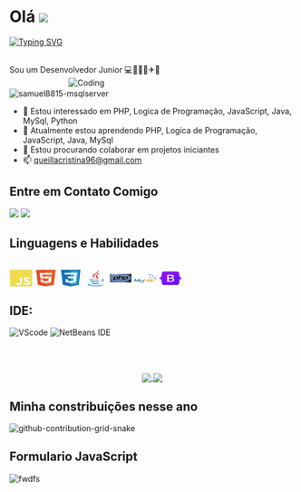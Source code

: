 # Olá <img src="https://camo.githubusercontent.com/e8e7b06ecf583bc040eb60e44eb5b8e0ecc5421320a92929ce21522dbc34c891/68747470733a2f2f6d656469612e67697068792e636f6d2f6d656469612f6876524a434c467a6361737252346961377a2f67697068792e676966" width="50">

[![Typing SVG](https://readme-typing-svg.herokuapp.com?font=Mouse+Memoirs&size=65&pause=500&color=06CD9C&vCenter=true&width=600&height=70&lines=Queila+Cristina;Desenvolvedora+Front-End)](https://git.io/typing-svg)

<br>
Sou um Desenvolvedor Junior 💻👩🏻‍💻✈🎒
<br/>
<img align="right" alt="Coding" width="400" src="https://media.giphy.com/media/qgQUggAC3Pfv687qPC/giphy.gif"><br />
<img align="center" alt="samuel8815-msqlserver"  src="https://komarev.com/ghpvc/?username=quilla&style=flat-square">

- 👀 Estou interessado em PHP, Logica de Programação, JavaScript, Java,  MySql, Python
- 🌱 Atualmente estou aprendendo PHP, Logica de Programação, JavaScript, Java,  MySql
- 💞️ Estou procurando colaborar em projetos iniciantes
- 📫 queillacristina96@gmail.com


## Entre em Contato Comigo



  <a href = "mailto:queillacristina96@gmail.com"><img src="https://img.shields.io/badge/-Gmail-%23333?style=for-the-badge&logo=gmail&logoColor=white" target="_blank"></a>
  <a href="https://www.linkedin.com/in///" target="_blank"><img src="https://img.shields.io/badge/-LinkedIn-%230077B5?style=for-the-badge&logo=linkedin&logoColor=white" target="_blank"></a>


## Linguagens e Habilidades 



<div style="display: inline_block"><br>
<img align="center" alt="samuel" height="30" width="40" src="https://raw.githubusercontent.com/devicons/devicon/master/icons/javascript/javascript-plain.svg">
<img align="center" alt="samuel" height="30" width="40" src="https://raw.githubusercontent.com/devicons/devicon/master/icons/html5/html5-original.svg"> 
<img align="center" alt="samuel" height="30" width="40" src="https://raw.githubusercontent.com/devicons/devicon/master/icons/css3/css3-original.svg">
<img align="center" alt="samuel" height="30" width="40" src="https://raw.githubusercontent.com/devicons/devicon/master/icons/java/java-original.svg">
<img align="center" alt="samuel" height="30" width="40" src="https://raw.githubusercontent.com/devicons/devicon/master/icons/php/php-original.svg">
<img align="center" alt="samuel" height="30" width="40" src="https://raw.githubusercontent.com/devicons/devicon/master/icons/mysql/mysql-original-wordmark.svg">    
<img align="center" alt="samuel" height="30" width="40" src="https://raw.githubusercontent.com/devicons/devicon/master/icons/bootstrap/bootstrap-original.svg">    

<br/>

##

  
##  IDE:

 
  ![ VScode ](https://img.shields.io/badge/Visual_Studio_Code-0078D4?style=for-the-badge&logo=visual%20studio%20code&logoColor=white)
  ![NetBeans IDE](https://img.shields.io/badge/NetBeansIDE-1B6AC6.svg?style=for-the-badge&logo=apache-netbeans-ide&logoColor=white)
     

 </a>
</p>
</br>
</br>
<p align="center">
  <a href="https://github.com/anuraghazra/github-readme-stats">
    <img
      align="center"
      src="https://github-readme-stats.vercel.app/api/top-langs/?username=queilla&layout=compact&langs_count=7&theme=tokyonight"
    />
  </a>
  <a href="https://github.com/anuraghazra/github-readme-stats">
    <img
      align="center"
      height="165"
      src="https://github-readme-stats.vercel.app/api?username=queilla&show_icons=true&theme=tokyonight&include_all_commits=true&count_private=true"
    />
  </a>
</p>

## **Minha constribuições nesse ano**
![github-contribution-grid-snake](https://user-images.githubusercontent.com/90639226/184780427-ce0be907-eef4-4832-aa97-c51532de66c6.gif)

## Formulario JavaScript
![fwdfs](https://user-images.githubusercontent.com/97989930/184999983-a4a6bd44-2795-4f9d-bf32-a2f006548503.png)







